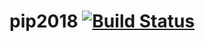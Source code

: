 # pip2018 [![Build Status](https://travis-ci.org/Hycom-PIP/pip2018.svg?branch=develop)](https://travis-ci.org/Hycom-PIP/pip2018)
